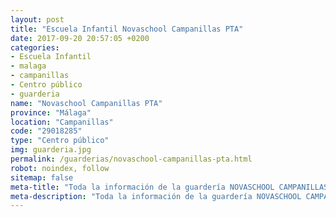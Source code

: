 ```yaml
---
layout: post
title: "Escuela Infantil Novaschool Campanillas PTA"
date: 2017-09-20 20:57:05 +0200
categories:
- Escuela Infantil
- malaga
- campanillas
- Centro público
- guarderia
name: "Novaschool Campanillas PTA"
province: "Málaga"
location: "Campanillas"
code: "29018285"
type: "Centro público"
img: guarderia.jpg
permalink: /guarderias/novaschool-campanillas-pta.html
robot: noindex, follow
sitemap: false
meta-title: "Toda la información de la guardería NOVASCHOOL CAMPANILLAS PTA"
meta-description: "Toda la información de la guardería NOVASCHOOL CAMPANILLAS PTA"
---
```

